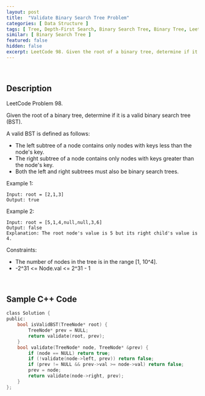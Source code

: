 ```yaml
---
layout: post
title:  "Validate Binary Search Tree Problem"
categories: [ Data Structure ]
tags: [ Tree, Depth-First Search, Binary Search Tree, Binary Tree, Leetcode ]
similar: [ Binary Search Tree ]
featured: false
hidden: false
excerpt: LeetCode 98. Given the root of a binary tree, determine if it is a valid binary search tree (BST).
---
```


<br />

## Description

LeetCode Problem 98. 

Given the root of a binary tree, determine if it is a valid binary search tree (BST).

A valid BST is defined as follows:

* The left subtree of a node contains only nodes with keys less than the node's key.
* The right subtree of a node contains only nodes with keys greater than the node's key.
* Both the left and right subtrees must also be binary search trees.
 

Example 1:
```
Input: root = [2,1,3]
Output: true
```

Example 2:
```
Input: root = [5,1,4,null,null,3,6]
Output: false
Explanation: The root node's value is 5 but its right child's value is 4.
```

Constraints:

* The number of nodes in the tree is in the range [1, 10^4].
* -2^31 <= Node.val <= 2^31 - 1

<br />

## Sample C++ Code


```c
class Solution {
public:
    bool isValidBST(TreeNode* root) {
        TreeNode* prev = NULL;
        return validate(root, prev);
    }
    bool validate(TreeNode* node, TreeNode* &prev) {
        if (node == NULL) return true;
        if (!validate(node->left, prev)) return false;
        if (prev != NULL && prev->val >= node->val) return false;
        prev = node;
        return validate(node->right, prev);
    }
};
```
